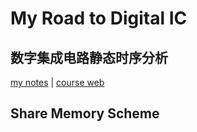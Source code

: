 # My Road to Digital IC
## 数字集成电路静态时序分析

[my notes](./STA/STA.md) | [course web](https://www.bilibili.com/video/BV1if4y1p7Dq?share_source=copy_web&vd_source=a19fc29986f4c040904e48d570bc6495)

## Share Memory Scheme
